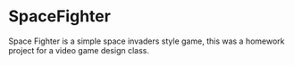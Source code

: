 # SpaceFighter
Space Fighter is a simple space invaders style game, this was a homework project for a video game design class.


